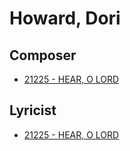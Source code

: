 # Howard, Dori

## Composer

- [21225 - HEAR, O LORD](/hymns/21225.md)

## Lyricist

- [21225 - HEAR, O LORD](/hymns/21225.md)


